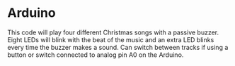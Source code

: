 # Arduino
This code will play four different Christmas songs with a passive buzzer. Eight LEDs will blink with the beat of the music and an extra LED blinks every time the buzzer makes a sound. Can switch between tracks if using a button or switch connected to analog pin A0 on the Arduino.
